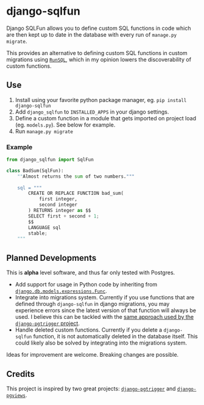 # django-sqlfun

Django SQLFun allows you to define custom SQL functions in code which are then kept up to date in the database with every run of `manage.py migrate`.

This provides an alternative to defining custom SQL functions in custom migrations using [`RunSQL`](https://docs.djangoproject.com/en/3.2/ref/migration-operations/#django.db.migrations.operations.RunSQL), which in my opinion lowers the discoverability of custom functions.

## Use

1. Install using your favorite python package manager, eg. `pip install django-sqlfun`
2. Add `django_sqlfun` to `INSTALLED_APPS` in your django settings.
3. Define a custom function in a module that gets imported on project load (eg. `models.py`). See below for example.
4. Run `manage.py migrate`

### Example

```python
from django_sqlfun import SqlFun

class BadSum(SqlFun):
    ""Almost returns the sum of two numbers."""
    
    sql = """
        CREATE OR REPLACE FUNCTION bad_sum(
            first integer,
            second integer
        ) RETURNS integer as $$
        SELECT first + second + 1;
        $$
        LANGUAGE sql
        stable;
    """
```

## Planned Developments

This is **alpha** level software, and thus far only tested with Postgres.

- Add support for usage in Python code by inheriting from [`django.db.models.expressions.Func`](https://docs.djangoproject.com/en/3.2/ref/models/expressions/#func-expressions).
- Integrate into migrations system. Currently if you use functions that are defined through `django-sqlfun` in django migrations, you may experience errors since the latest version of that function will always be used. I believe this can be tackled with the [same approach used by the `django-pgtrigger` project](https://github.com/Opus10/django-pgtrigger/pull/66).
- Handle deleted custom functions. Currently if you delete a `django-sqlfun` function, it is not automatically deleted in the database itself. This could likely also be solved by integrating into the migrations system.

Ideas for improvement are welcome. Breaking changes are possible.

## Credits

This project is inspired by two great projects: [`django-pgtrigger`](https://github.com/Opus10/django-pgtrigger) and [`django-pgviews`](https://github.com/mypebble/django-pgviews).